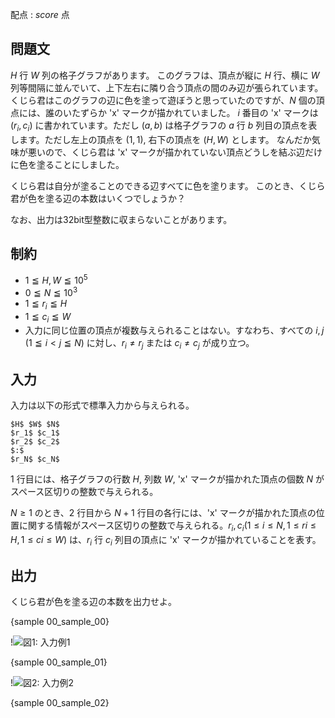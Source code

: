 配点 : ${score}$ 点

問題文
--------

$H$ 行 $W$ 列の格子グラフがあります。
このグラフは、頂点が縦に $H$ 行、横に $W$ 列等間隔に並んでいて、上下左右に隣り合う頂点の間のみ辺が張られています。
くじら君はこのグラフの辺に色を塗って遊ぼうと思っていたのですが、$N$ 個の頂点には、誰のいたずらか 'x' マークが描かれていました。
$i$ 番目の 'x' マークは $(r_i, c_i)$ に書かれています。ただし $(a,b)$ は格子グラフの $a$ 行 $b$ 列目の頂点を表します。ただし左上の頂点を $(1,1)$, 右下の頂点を $(H,W)$ とします。
なんだか気味が悪いので、くじら君は 'x' マークが描かれていない頂点どうしを結ぶ辺だけに色を塗ることにしました。

くじら君は自分が塗ることのできる辺すべてに色を塗ります。
このとき、くじら君が色を塗る辺の本数はいくつでしょうか？

なお、出力は32bit型整数に収まらないことがあります。

制約
--------

- $1≦H, W≦10^5$
- $0≦N≦10^3$
- $1≦r_i≦H$
- $1≦c_i≦W$
- 入力に同じ位置の頂点が複数与えられることはない。すなわち、すべての $i,j$ ($1≦i<j≦N$) に対し、$r_i ≠ r_j$ または $c_i ≠ c_j$ が成り立つ。

入力
--------

入力は以下の形式で標準入力から与えられる。

~~~
$H$ $W$ $N$
$r_1$ $c_1$
$r_2$ $c_2$
$:$
$r_N$ $c_N$
~~~

$1$ 行目には、格子グラフの行数 $H$, 列数 $W$, 'x' マークが描かれた頂点の個数 $N$ がスペース区切りの整数で与えられる。

$N≥1$ のとき、$2$ 行目から $N+1$ 行目の各行には、'x' マークが描かれた頂点の位置に関する情報がスペース区切りの整数で与えられる。$r_i,c_i(1≤i≤N,1≤ri≤H,1≤ci≤W)$ は、$r_i$ 行 $c_i$ 列目の頂点に 'x' マークが描かれていることを表す。


出力
--------

くじら君が色を塗る辺の本数を出力せよ。

{sample 00_sample_00}

!![図1: 入力例1](https://atcoder.jp/img/njpc2017/bd153353db38f22885115ed249804d80.png)

{sample 00_sample_01}

!![図2: 入力例2](https://atcoder.jp/img/njpc2017/3c669ce669718ce58054d3288d127786.png)

{sample 00_sample_02}

